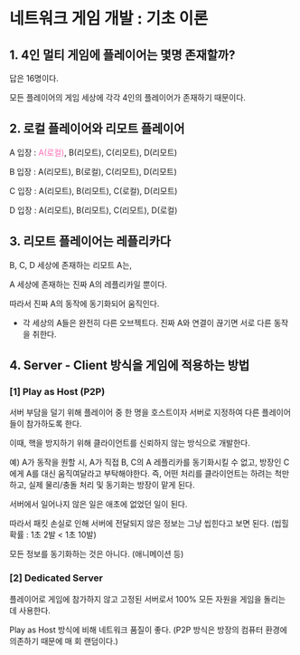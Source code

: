 # 네트워크 게임 개발 : 기초 이론
 

 

## 1. 4인 멀티 게임에 플레이어는 몇명 존재할까?
답은 16명이다.

모든 플레이어의 게임 세상에 각각 4인의 플레이어가 존재하기 때문이다.

 

## 2. 로컬 플레이어와 리모트 플레이어
A 입장 : <span style="color:hotpink;">A(로컬)</span>, B(리모트), C(리모트), D(리모트)

B 입장 : A(리모트), B(로컬), C(리모트), D(리모트)

C 입장 : A(리모트), B(리모트), C(로컬), D(리모트)

D 입장 : A(리모트), B(리모트), C(리모트), D(로컬)

 

## 3. 리모트 플레이어는 레플리카다
B, C, D 세상에 존재하는 리모트 A는,

A 세상에 존재하는 진짜 A의 레플리카일 뿐이다.

따라서 진짜 A의 동작에 동기화되어 움직인다.

* 각 세상의 A들은 완전히 다른 오브젝트다. 진짜 A와 연결이 끊기면 서로 다른 동작을 취한다.

 

## 4. Server - Client 방식을 게임에 적용하는 방법


### [1] Play as Host (P2P)
서버 부담을 덜기 위해 플레이어 중 한 명을 호스트이자 서버로 지정하여 다른 플레이어들이 참가하도록 한다.

이때, 핵을 방지하기 위해 클라이언트를 신뢰하지 않는 방식으로 개발한다.

예) A가 동작을 원할 시, A가 직접 B, C의 A 레플리카를 동기화시킬 수 없고, 방장인 C에게 A를 대신 움직여달라고 부탁해야한다. 즉, 어떤 처리를 클라이언트는 하려는 척만하고, 실제 물리/충돌 처리 및 동기화는 방장이 맡게 된다.

 

서버에서 일어나지 않은 일은 애초에 없었던 일이 된다.

따라서 패킷 손실로 인해 서버에 전달되지 않은 정보는 그냥 씹힌다고 보면 된다. (씹힐 확률 : 1초 2발 < 1초 10발)

 

모든 정보를 동기화하는 것은 아니다. (애니메이션 등)

 

### [2] Dedicated Server
플레이어로 게임에 참가하지 않고 고정된 서버로서 100% 모든 자원을 게임을 돌리는 데 사용한다.

Play as Host 방식에 비해 네트워크 품질이 좋다. (P2P 방식은 방장의 컴퓨터 환경에 의존하기 때문에 매 회 랜덤이다.)
